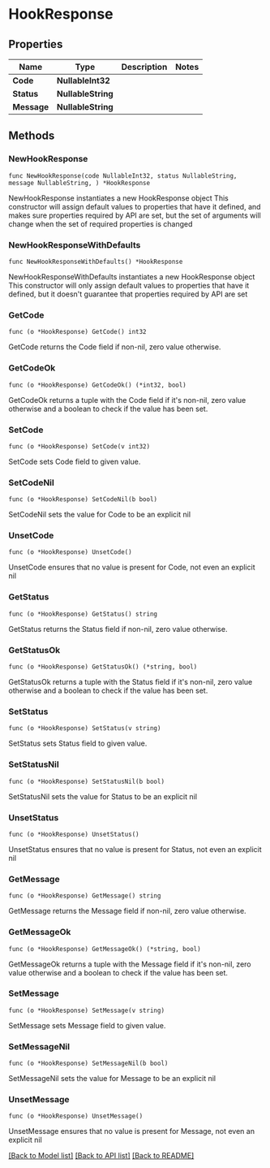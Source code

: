 # HookResponse

## Properties

Name | Type | Description | Notes
------------ | ------------- | ------------- | -------------
**Code** | **NullableInt32** |  | 
**Status** | **NullableString** |  | 
**Message** | **NullableString** |  | 

## Methods

### NewHookResponse

`func NewHookResponse(code NullableInt32, status NullableString, message NullableString, ) *HookResponse`

NewHookResponse instantiates a new HookResponse object
This constructor will assign default values to properties that have it defined,
and makes sure properties required by API are set, but the set of arguments
will change when the set of required properties is changed

### NewHookResponseWithDefaults

`func NewHookResponseWithDefaults() *HookResponse`

NewHookResponseWithDefaults instantiates a new HookResponse object
This constructor will only assign default values to properties that have it defined,
but it doesn't guarantee that properties required by API are set

### GetCode

`func (o *HookResponse) GetCode() int32`

GetCode returns the Code field if non-nil, zero value otherwise.

### GetCodeOk

`func (o *HookResponse) GetCodeOk() (*int32, bool)`

GetCodeOk returns a tuple with the Code field if it's non-nil, zero value otherwise
and a boolean to check if the value has been set.

### SetCode

`func (o *HookResponse) SetCode(v int32)`

SetCode sets Code field to given value.


### SetCodeNil

`func (o *HookResponse) SetCodeNil(b bool)`

 SetCodeNil sets the value for Code to be an explicit nil

### UnsetCode
`func (o *HookResponse) UnsetCode()`

UnsetCode ensures that no value is present for Code, not even an explicit nil
### GetStatus

`func (o *HookResponse) GetStatus() string`

GetStatus returns the Status field if non-nil, zero value otherwise.

### GetStatusOk

`func (o *HookResponse) GetStatusOk() (*string, bool)`

GetStatusOk returns a tuple with the Status field if it's non-nil, zero value otherwise
and a boolean to check if the value has been set.

### SetStatus

`func (o *HookResponse) SetStatus(v string)`

SetStatus sets Status field to given value.


### SetStatusNil

`func (o *HookResponse) SetStatusNil(b bool)`

 SetStatusNil sets the value for Status to be an explicit nil

### UnsetStatus
`func (o *HookResponse) UnsetStatus()`

UnsetStatus ensures that no value is present for Status, not even an explicit nil
### GetMessage

`func (o *HookResponse) GetMessage() string`

GetMessage returns the Message field if non-nil, zero value otherwise.

### GetMessageOk

`func (o *HookResponse) GetMessageOk() (*string, bool)`

GetMessageOk returns a tuple with the Message field if it's non-nil, zero value otherwise
and a boolean to check if the value has been set.

### SetMessage

`func (o *HookResponse) SetMessage(v string)`

SetMessage sets Message field to given value.


### SetMessageNil

`func (o *HookResponse) SetMessageNil(b bool)`

 SetMessageNil sets the value for Message to be an explicit nil

### UnsetMessage
`func (o *HookResponse) UnsetMessage()`

UnsetMessage ensures that no value is present for Message, not even an explicit nil

[[Back to Model list]](../README.md#documentation-for-models) [[Back to API list]](../README.md#documentation-for-api-endpoints) [[Back to README]](../README.md)


